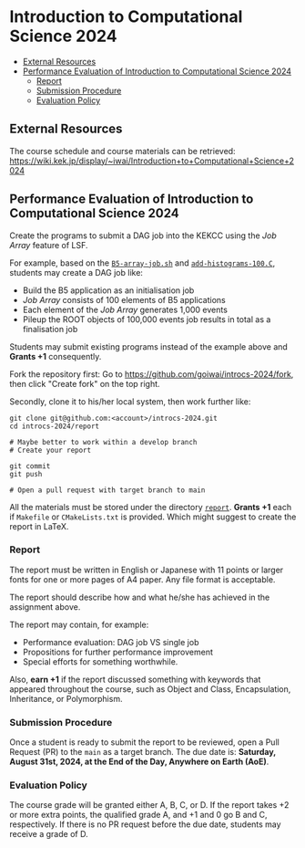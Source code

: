 # Introduction to Computational Science 2024 <!-- omit in toc -->

- [External Resources](#external-resources)
- [Performance Evaluation of Introduction to Computational Science 2024](#performance-evaluation-of-introduction-to-computational-science-2024)
  - [Report](#report)
  - [Submission Procedure](#submission-procedure)
  - [Evaluation Policy](#evaluation-policy)

## External Resources

The course schedule and course materials can be retrieved: <https://wiki.kek.jp/display/~iwai/Introduction+to+Computational+Science+2024>

## Performance Evaluation of Introduction to Computational Science 2024

Create the programs to submit a DAG job into the KEKCC using the _Job Array_ feature of LSF.

For example, based on the [`B5-array-job.sh`](job-and-task/lsf/geant4/B5-array-job.sh) and [`add-histograms-100.C`](job-and-task/lsf/geant4/add-histograms-100.C), students may create a DAG job like:

- Build the B5 application as an initialisation job
- _Job Array_ consists of 100 elements of B5 applications
- Each element of the _Job Array_ generates 1,000 events
- Pileup the ROOT objects of 100,000 events job results in total as a finalisation job

Students may submit existing programs instead of the example above and **Grants +1** consequently.

Fork the repository first: Go to <https://github.com/goiwai/introcs-2024/fork>, then click "Create fork" on the top right.

Secondly, clone it to his/her local system, then work further like:

```shell
git clone git@github.com:<account>/introcs-2024.git
cd introcs-2024/report

# Maybe better to work within a develop branch
# Create your report

git commit
git push

# Open a pull request with target branch to main
```

All the materials must be stored under the directory [`report`](report/). **Grants +1** each if `Makefile` or `CMakeLists.txt` is provided. Which might suggest to create the report in LaTeX.

### Report

The report must be written in English or Japanese with 11 points or larger fonts for one or more pages of A4 paper. Any file format is acceptable.

The report should describe how and what he/she has achieved in the assignment above.

The report may contain, for example:

- Performance evaluation: DAG job VS single job
- Propositions for further performance improvement
- Special efforts for something worthwhile.

Also, **earn +1** if the report discussed something with keywords that appeared throughout the course, such as Object and Class, Encapsulation, Inheritance, or Polymorphism.

### Submission Procedure

Once a student is ready to submit the report to be reviewed, open a Pull Request (PR) to the `main` as a target branch. The due date is: **Saturday, August 31st, 2024, at the End of the Day, Anywhere on Earth (AoE)**.

### Evaluation Policy

The course grade will be granted either A, B, C, or D. If the report takes +2 or more extra points, the qualified grade A, and +1 and 0 go B and C, respectively. If there is no PR request before the due date, students may receive a grade of D.
